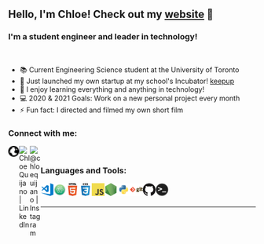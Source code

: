 ## Hello, I'm Chloe! Check out my [website] 👋

### I'm a student engineer and leader in technology!

<br />

- 📚 Current Engineering Science student at the University of Toronto
- 🔭 Just launched my own startup at my school's Incubator! [keepup]
- 🌱 I enjoy learning everything and anything in technology!
- 💻 2020 & 2021 Goals: Work on a new personal project every month
- ⚡ Fun fact: I directed and filmed my own short film

### Connect with me:

[<img align="left" alt="chloequijano.github.com" width="22px" src="https://raw.githubusercontent.com/iconic/open-iconic/master/svg/globe.svg" />][website]
[<img align="left" alt="Chloe Quijano | LinkedIn" width="22px" src="https://cdn.jsdelivr.net/npm/simple-icons@v3/icons/linkedin.svg" />][linkedin]
[<img align="left" alt="@chloequijano | Instagram" width="22px" src="https://cdn.jsdelivr.net/npm/simple-icons@v3/icons/instagram.svg" />][instagram]

<br />

### Languages and Tools:

<img align="left" alt="Visual Studio Code" width="26px" src="https://raw.githubusercontent.com/github/explore/80688e429a7d4ef2fca1e82350fe8e3517d3494d/topics/visual-studio-code/visual-studio-code.png" />
<img align="left" alt="Atom" width="26px" src="https://raw.githubusercontent.com/github/explore/80688e429a7d4ef2fca1e82350fe8e3517d3494d/topics/atom/atom.png" />
<img align="left" alt="HTML5" width="26px" src="https://raw.githubusercontent.com/github/explore/80688e429a7d4ef2fca1e82350fe8e3517d3494d/topics/html/html.png" />
<img align="left" alt="CSS3" width="26px" src="https://raw.githubusercontent.com/github/explore/80688e429a7d4ef2fca1e82350fe8e3517d3494d/topics/css/css.png" />
<img align="left" alt="JavaScript" width="26px" src="https://raw.githubusercontent.com/github/explore/80688e429a7d4ef2fca1e82350fe8e3517d3494d/topics/javascript/javascript.png" />
<img align="left" alt="Node.js" width="26px" src="https://raw.githubusercontent.com/github/explore/80688e429a7d4ef2fca1e82350fe8e3517d3494d/topics/nodejs/nodejs.png" />
<img align="left" alt="Python" width="26px" src="https://raw.githubusercontent.com/github/explore/80688e429a7d4ef2fca1e82350fe8e3517d3494d/topics/python/python.png" />
<img align="left" alt="Git" width="26px" src="https://raw.githubusercontent.com/github/explore/80688e429a7d4ef2fca1e82350fe8e3517d3494d/topics/git/git.png" />
<img align="left" alt="GitHub" width="26px" src="https://raw.githubusercontent.com/github/explore/78df643247d429f6cc873026c0622819ad797942/topics/github/github.png" />
<img align="left" alt="Terminal" width="26px" src="https://raw.githubusercontent.com/github/explore/80688e429a7d4ef2fca1e82350fe8e3517d3494d/topics/terminal/terminal.png" />

<br />
<br />

---

[website]: https://chloequijano.github.io/
[instagram]: https://www.instagram.com/chloe.quijano/
[linkedin]: https://www.linkedin.com/in/chloequijano/
[keepup]: https://keepupai.com/
